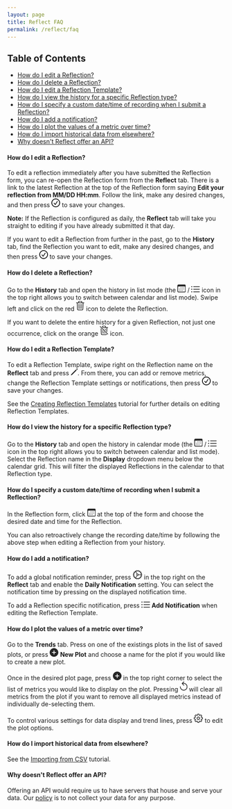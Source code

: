 ```yaml
---
layout: page
title: Reflect FAQ
permalink: /reflect/faq
---
```


## Table of Contents
- [How do I edit a Reflection?](#edit-reflection)
- [How do I delete a Reflection?](#delete-reflection)
- [How do I edit a Reflection Template?](#edit-template)
- [How do I view the history for a specific Reflection type?](#view-history)
- [How do I specify a custom date/time of recording when I submit a Reflection?](#custom-date-time)
- [How do I add a notification?](#add-notification)
- [How do I plot the values of a metric over time?](#plot-values)
- [How do I import historical data from elsewhere?](#import-data)
- [Why doesn't Reflect offer an API?](#no-api)

<a id="edit-reflection"></a>
#### How do I edit a **Reflection**?

To edit a reflection immediately after you have submitted the Reflection form, you can re-open the Reflection form from the **Reflect** tab. There is a link to the latest Reflection at the top of the Reflection form saying **Edit your reflection from MM/DD HH:mm**. Follow the link, make any desired changes, and then press ![checkmark.circle](/assets/icons/checkmark.circle.png) to save your changes.

**Note:** If the Reflection is configured as daily, the **Reflect** tab will take you straight to editing if you have already submitted it that day.

If you want to edit a Reflection from further in the past, go to the **History** tab, find the Reflection you want to edit, make any desired changes, and then press ![checkmark.circle](/assets/icons/checkmark.circle.png) to save your changes.

<a id="delete-reflection"></a>
#### How do I delete a **Reflection**?

Go to the **History** tab and open the history in list mode (the ![calendar](/assets/icons/calendar.png) / ![list.bullet](/assets/icons/list.bullet.png) icon in the top right allows you to switch between calendar and list mode). Swipe left and click on the red ![trash](/assets/icons/trash.png) icon to delete the Reflection.

If you want to delete the entire history for a given Reflection, not just one occurrence, click on the orange ![trash.slash](/assets/icons/trash.slash.png) icon.

<a id="edit-template"></a>
#### How do I edit a **Reflection Template**?

To edit a Reflection Template, swipe right on the Reflection name on the **Reflect** tab and press ![pencil](/assets/icons/pencil.png). From there, you can add or remove metrics, change the Reflection Template settings or notifications, then press ![checkmark.circle](/assets/icons/checkmark.circle.png) to save your changes.

See the [Creating Reflection Templates](/reflect/tutorials/creating-reflections) tutorial for further details on editing Reflection Templates.

<a id="view-history"></a>
#### How do I view the history for a specific **Reflection** type?

Go to the **History** tab and open the history in calendar mode (the ![calendar](/assets/icons/calendar.png) / ![list.bullet](/assets/icons/list.bullet.png) icon in the top right allows you to switch between calendar and list mode). Select the Reflection name in the **Display** dropdown menu below the calendar grid. This will filter the displayed Reflections in the calendar to that Reflection type.

<a id="custom-date-time"></a>
#### How do I specify a custom date/time of recording when I submit a **Reflection**?

In the Reflection form, click ![calendar](/assets/icons/calendar.png)
 at the top of the form and choose the desired date and time for the Reflection. 

You can also retroactively change the recording date/time by following the above step when editing a Reflection from your history.

<a id="add-notification"></a>
#### How do I add a notification?

To add a global notification reminder, press ![gear](/assets/icons/gear.png) in the top right on the **Reflect** tab and enable the **Daily Notification** setting. You can select the notification time by pressing on the displayed notification time.

To add a Reflection specific notification, press ![list.bullet](/assets/icons/list.bullet.png) **Add Notification** when editing the Reflection Template.

<a id="plot-values"></a>
#### How do I plot the values of a metric over time?

Go to the **Trends** tab. Press on one of the existings plots in the list of saved plots, or press ![plus.circle.fill](/assets/icons/plus.circle.fill.png) **New Plot** and choose a name for the plot if you would like to create a new plot.

Once in the desired plot page, press ![plus.circle.fill](/assets/icons/plus.circle.fill.png) in the top right corner to select the list of metrics you would like to display on the plot. Pressing ![arrow.counterclockwise](/assets/icons/arrow.counterclockwise.png) will clear all metrics from the plot if you want to remove all displayed metrics instead of individually de-selecting them.

To control various settings for data display and trend lines, press ![gearshape](/assets/icons/gearshape.png) to edit the plot options.

<a id="import-data"></a>
#### How do I import historical data from elsewhere?

See the [Importing from CSV](/reflect/tutorials/csv-import) tutorial.

<a id="no-api"></a>
#### Why doesn't Reflect offer an API?

Offering an API would require us to have servers that house and serve your data. Our [policy](/reflect/privacy) is to not collect your data for any purpose.